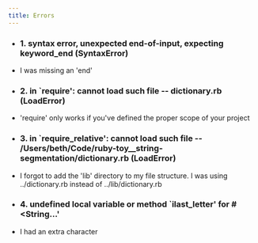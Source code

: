 ```yaml
---
title: Errors
---
```



- ### 1. syntax error, unexpected end-of-input, expecting keyword_end (SyntaxError)

- I was missing an 'end'

- ### 2. in `require': cannot load such file -- dictionary.rb (LoadError)

- 'require' only works if you've defined the proper scope of your project

- ### 3. in `require_relative': cannot load such file -- /Users/beth/Code/ruby-toy__string-segmentation/dictionary.rb (LoadError)

- I forgot to add the 'lib' directory to my file structure. I was using ../dictionary.rb instead of ../lib/dictionary.rb

- ### 4. undefined local variable or method `ilast_letter' for #<String...'

- I had an extra character

